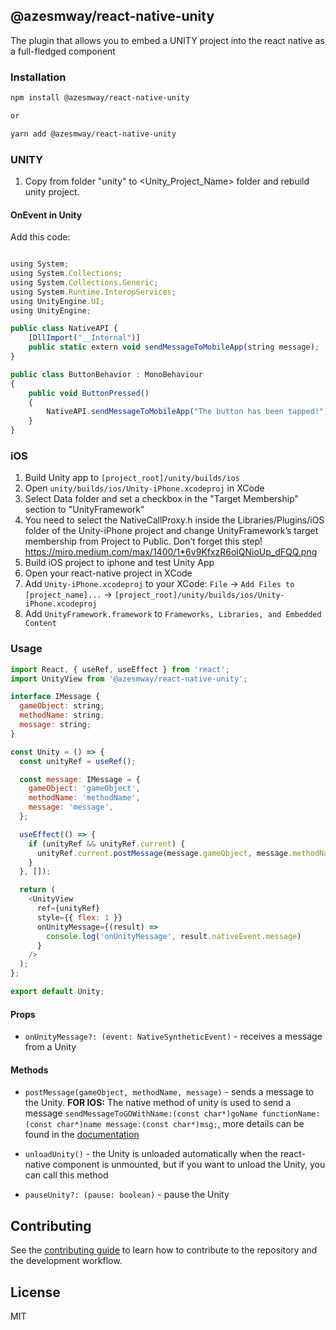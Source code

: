 ## @azesmway/react-native-unity

The plugin that allows you to embed a UNITY project into the react native as a full-fledged component

### Installation

```sh
npm install @azesmway/react-native-unity

or

yarn add @azesmway/react-native-unity
```

### UNITY

1. Copy from folder "unity" to <Unity_Project_Name> folder and rebuild unity project.

#### OnEvent in Unity

Add this code:

```js

using System;
using System.Collections;
using System.Collections.Generic;
using System.Runtime.InteropServices;
using UnityEngine.UI;
using UnityEngine;

public class NativeAPI {
    [DllImport("__Internal")]
    public static extern void sendMessageToMobileApp(string message);
}

public class ButtonBehavior : MonoBehaviour
{
    public void ButtonPressed()
    {
        NativeAPI.sendMessageToMobileApp("The button has been tapped!");
    }
}
```

### iOS

1. Build Unity app to `[project_root]/unity/builds/ios`
2. Open `unity/builds/ios/Unity-iPhone.xcodeproj` in XCode
3. Select Data folder and set a checkbox in the "Target Membership" section to "UnityFramework"
4. You need to select the NativeCallProxy.h inside the Libraries/Plugins/iOS folder of the Unity-iPhone project and change UnityFramework’s target membership from Project to Public. Don’t forget this step! https://miro.medium.com/max/1400/1*6v9KfxzR6olQNioUp_dFQQ.png
5. Build iOS project to iphone and test Unity App
6. Open your react-native project in XCode
7. Add `Unity-iPhone.xcodeproj` to your XCode: `File` -> `Add Files to [project_name]...` -> `[project_root]/unity/builds/ios/Unity-iPhone.xcodeproj`
8. Add `UnityFramework.framework` to `Frameworks, Libraries, and Embedded Content`

### Usage

```js
import React, { useRef, useEffect } from 'react';
import UnityView from '@azesmway/react-native-unity';

interface IMessage {
  gameObject: string;
  methodName: string;
  message: string;
}

const Unity = () => {
  const unityRef = useRef();

  const message: IMessage = {
    gameObject: 'gameObject',
    methodName: 'methodName',
    message: 'message',
  };

  useEffect(() => {
    if (unityRef && unityRef.current) {
      unityRef.current.postMessage(message.gameObject, message.methodName, message.message);
    }
  }, []);

  return (
    <UnityView
      ref={unityRef}
      style={{ flex: 1 }}
      onUnityMessage={(result) =>
        console.log('onUnityMessage', result.nativeEvent.message)
      }
    />
  );
};

export default Unity;

```

#### Props
- `onUnityMessage?: (event: NativeSyntheticEvent)` - receives a message from a Unity

#### Methods
- `postMessage(gameObject, methodName, message)` - sends a message to the Unity. **FOR IOS:** The native method of unity is used to send a message
`sendMessageToGOWithName:(const char*)goName functionName:(const char*)name message:(const char*)msg;`, more details can be found in the [documentation](https://docs.unity3d.com/2021.1/Documentation/Manual/UnityasaLibrary-iOS.html)

- `unloadUnity()` - the Unity is unloaded automatically when the react-native component is unmounted, but if you want to unload the Unity, you can call this method
- `pauseUnity?: (pause: boolean)` - pause the Unity

## Contributing

See the [contributing guide](CONTRIBUTING.md) to learn how to contribute to the repository and the development workflow.

## License

MIT
